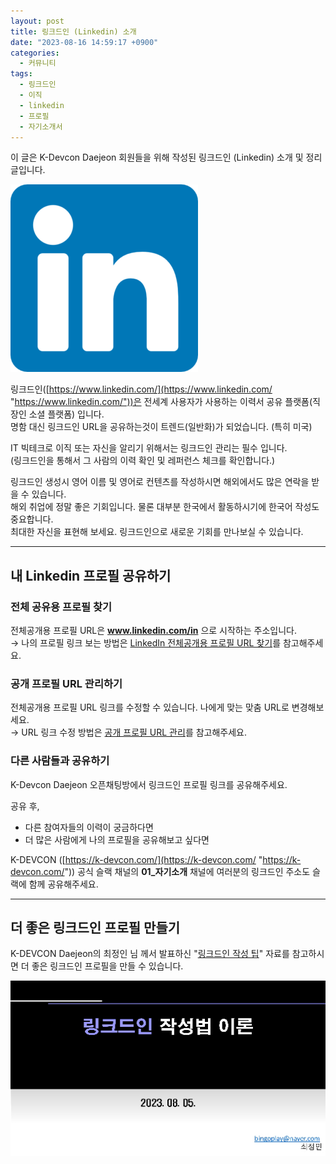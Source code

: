 ```yaml
---
layout: post
title: 링크드인 (Linkedin) 소개
date: "2023-08-16 14:59:17 +0900"
categories:
  - 커뮤니티
tags:
  - 링크드인
  - 이직
  - linkedin
  - 프로필
  - 자기소개서
---
```


이 글은 K-Devcon Daejeon 회원들을 위해 작성된 링크드인 (Linkedin) 소개 및 정리 글입니다.

![링크드인](/assets/images/2023-08-16-what-is-linkedin-and-how-can-i-use-it/linkedin.png "링크드인")

링크드인([https://www.linkedin.com/](https://www.linkedin.com/ "https://www.linkedin.com/"))은 전세계 사용자가 사용하는 이력서 공유 플랫폼(직장인 소셜 플랫폼) 입니다.  
명함 대신 링크드인 URL을 공유하는것이 트렌드(일반화)가 되었습니다. (특히 미국)

IT 빅테크로 이직 또는 자신을 알리기 위해서는 링크드인 관리는 필수 입니다.  
(링크드인을 통해서 그 사람의 이력 확인 및 레퍼런스 체크를 확인합니다.)

링크드인 생성시 영어 이름 및 영어로 컨텐츠를 작성하시면 해외에서도 많은 연락을 받을 수 있습니다.  
해외 취업에 정말 좋은 기회입니다. 물론 대부분 한국에서 활동하시기에 한국어 작성도 중요합니다.  
최대한 자신을 표현해 보세요. 링크드인으로 새로운 기회를 만나보실 수 있습니다.

---

## 내 Linkedin 프로필 공유하기

### 전체 공유용 프로필 찾기

전체공개용 프로필 URL은 **www.linkedin.com/in** 으로 시작하는 주소입니다.  
→ 나의 프로필 링크 보는 방법은 [LinkedIn 전체공개용 프로필 URL 찾기](https://www.linkedin.com/help/linkedin/answer/a522735 "LinkedIn 전체공개용 프로필 URL 찾기")를 참고해주세요.

### 공개 프로필 URL 관리하기

전체공개용 프로필 URL 링크를 수정할 수 있습니다. 나에게 맞는 맞춤 URL로 변경해보세요.  
→ URL 링크 수정 방법은 [공개 프로필 URL 관리](https://www.linkedin.com/help/linkedin/answer/a543715/-url-?lang=ko "공개 프로필 URL 관리")를 참고해주세요.

### 다른 사람들과 공유하기

K-Devcon Daejeon 오픈채팅방에서 링크드인 프로필 링크를 공유해주세요.

공유 후,

- 다른 참여자들의 이력이 궁금하다면
- 더 많은 사람에게 나의 프로필을 공유해보고 싶다면

K-DEVCON ([https://k-devcon.com/](https://k-devcon.com/ "https://k-devcon.com/")) 공식 슬랙 채널의 **01\_자기소개** 채널에 여러분의 링크드인 주소도 슬랙에 함께 공유해주세요.

---

## 더 좋은 링크드인 프로필 만들기

K-DEVCON Daejeon의 최정인 님 께서 발표하신 "[링크드인 작성 팁](https://present.do/documents/64ce34e910ab9a5ae5678eb3?page=0 "링크드인 작성 팁")" 자료를 참고하시면 더 좋은 링크드인 프로필을 만들 수 있습니다.

[![링크드인 작성 팁](/assets/images/2023-08-16-what-is-linkedin-and-how-can-i-use-it/slide-thumbnail.jpeg "링크드인 작성 팁")](https://present.do/documents/64ce34e910ab9a5ae5678eb3?page=0 "링크드인 작성 팁")
